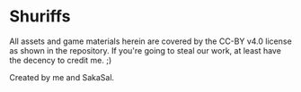 # Shuriffs

All assets and game materials herein are covered by the CC-BY v4.0 license as shown in the repository. If you're going to steal our work, at least have the decency to credit me. ;)

Created by me and SakaSal.
